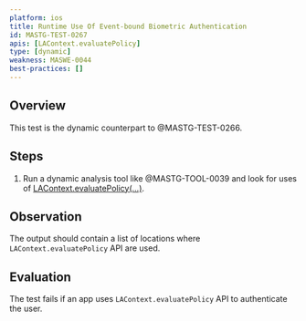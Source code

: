 ```yaml
---
platform: ios
title: Runtime Use Of Event-bound Biometric Authentication
id: MASTG-TEST-0267
apis: [LAContext.evaluatePolicy]
type: [dynamic]
weakness: MASWE-0044
best-practices: []
---
```


## Overview

This test is the dynamic counterpart to @MASTG-TEST-0266.

## Steps

1. Run a dynamic analysis tool like @MASTG-TOOL-0039 and look for uses of [LAContext.evaluatePolicy(...)](https://developer.apple.com/documentation/localauthentication/lacontext/evaluatepolicy(_:localizedreason:reply:)).

## Observation

The output should contain a list of locations where `LAContext.evaluatePolicy` API are used.

## Evaluation

The test fails if an app uses `LAContext.evaluatePolicy` API to authenticate the user.
